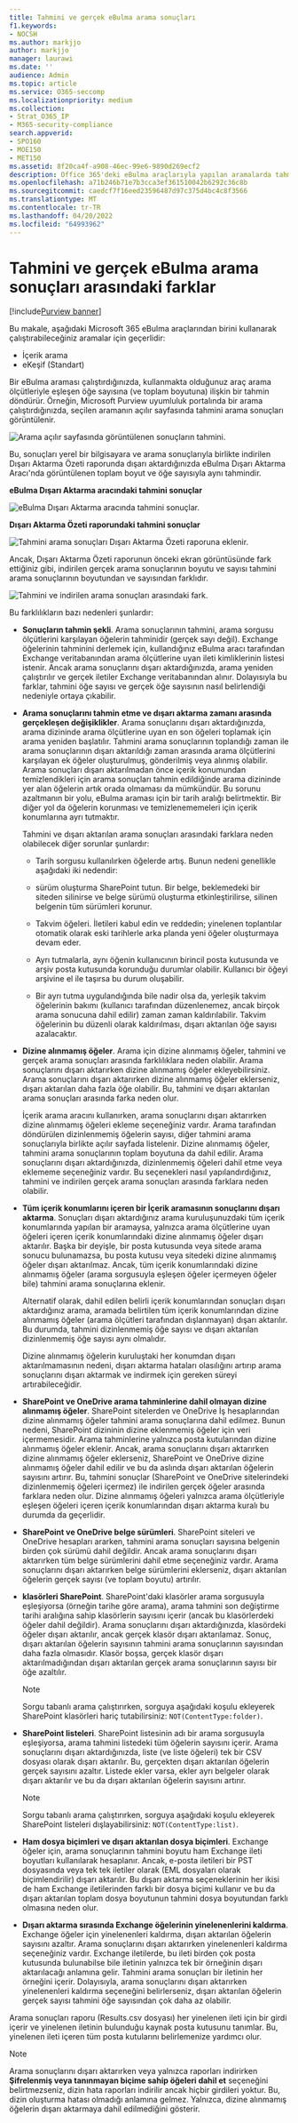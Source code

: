 ```yaml
---
title: Tahmini ve gerçek eBulma arama sonuçları
f1.keywords:
- NOCSH
ms.author: markjjo
author: markjjo
manager: laurawi
ms.date: ''
audience: Admin
ms.topic: article
ms.service: O365-seccomp
ms.localizationpriority: medium
ms.collection:
- Strat_O365_IP
- M365-security-compliance
search.appverid:
- SPO160
- MOE150
- MET150
ms.assetid: 8f20ca4f-a908-46ec-99e6-9890d269ecf2
description: Office 365'deki eBulma araçlarıyla yapılan aramalarda tahmini ve gerçek arama sonuçlarının neden farklılık gösterebileceğini anlayın.
ms.openlocfilehash: a71b246b71e7b3cca3ef361510042b6292c36c8b
ms.sourcegitcommit: caedcf7f16eed23596487d97c375d4bc4c8f3566
ms.translationtype: MT
ms.contentlocale: tr-TR
ms.lasthandoff: 04/20/2022
ms.locfileid: "64993962"
---
```

# <a name="differences-between-estimated-and-actual-ediscovery-search-results"></a>Tahmini ve gerçek eBulma arama sonuçları arasındaki farklar

[!include[Purview banner](../includes/purview-rebrand-banner.md)]

Bu makale, aşağıdaki Microsoft 365 eBulma araçlarından birini kullanarak çalıştırabileceğiniz aramalar için geçerlidir: 

- İçerik arama
- eKeşif (Standart)

Bir eBulma araması çalıştırdığınızda, kullanmakta olduğunuz araç arama ölçütleriyle eşleşen öğe sayısına (ve toplam boyutuna) ilişkin bir tahmin döndürür. Örneğin, Microsoft Purview uyumluluk portalında bir arama çalıştırdığınızda, seçilen aramanın açılır sayfasında tahmini arama sonuçları görüntülenir.
  
![Arama açılır sayfasında görüntülenen sonuçların tahmini.](../media/EstimatedSearchResults1.png)
  
Bu, sonuçları yerel bir bilgisayara ve arama sonuçlarıyla birlikte indirilen Dışarı Aktarma Özeti raporunda dışarı aktardığınızda eBulma Dışarı Aktarma Aracı'nda görüntülenen toplam boyut ve öğe sayısıyla aynı tahmindir.
  
**eBulma Dışarı Aktarma aracındaki tahmini sonuçlar**

![eBulma Dışarı Aktarma aracında tahmini sonuçlar.](../media/d34312a5-0ee6-49aa-9460-7ea0015a6e66.png)
  
**Dışarı Aktarma Özeti raporundaki tahmini sonuçlar**

![Tahmini arama sonuçları Dışarı Aktarma Özeti raporuna eklenir.](../media/44b579da-86c2-4f33-81b5-84d604003eda.png)
  
Ancak, Dışarı Aktarma Özeti raporunun önceki ekran görüntüsünde fark ettiğiniz gibi, indirilen gerçek arama sonuçlarının boyutu ve sayısı tahmini arama sonuçlarının boyutundan ve sayısından farklıdır.
  
![Tahmini ve indirilen arama sonuçları arasındaki fark.](../media/84aef318-230f-430d-9d9e-02f21342d364.png)
  
Bu farklılıkların bazı nedenleri şunlardır:
  
- **Sonuçların tahmin şekli**. Arama sonuçlarının tahmini, arama sorgusu ölçütlerini karşılayan öğelerin tahminidir (gerçek sayı değil). Exchange öğelerinin tahminini derlemek için, kullandığınız eBulma aracı tarafından Exchange veritabanından arama ölçütlerine uyan ileti kimliklerinin listesi istenir. Ancak arama sonuçlarını dışarı aktardığınızda, arama yeniden çalıştırılır ve gerçek iletiler Exchange veritabanından alınır. Dolayısıyla bu farklar, tahmini öğe sayısı ve gerçek öğe sayısının nasıl belirlendiği nedeniyle ortaya çıkabilir.

- **Arama sonuçlarını tahmin etme ve dışarı aktarma zamanı arasında gerçekleşen değişiklikler**. Arama sonuçlarını dışarı aktardığınızda, arama dizininde arama ölçütlerine uyan en son öğeleri toplamak için arama yeniden başlatılır. Tahmini arama sonuçlarının toplandığı zaman ile arama sonuçlarının dışarı aktarıldığı zaman arasında arama ölçütlerini karşılayan ek öğeler oluşturulmuş, gönderilmiş veya alınmış olabilir. Arama sonuçları dışarı aktarılmadan önce içerik konumundan temizlendikleri için arama sonuçları tahmin edildiğinde arama dizininde yer alan öğelerin artık orada olmaması da mümkündür. Bu sorunu azaltmanın bir yolu, eBulma araması için bir tarih aralığı belirtmektir. Bir diğer yol da öğelerin korunması ve temizlenememeleri için içerik konumlarına ayrı tutmaktır.

   Tahmini ve dışarı aktarılan arama sonuçları arasındaki farklara neden olabilecek diğer sorunlar şunlardır:

  - Tarih sorgusu kullanılırken öğelerde artış. Bunun nedeni genellikle aşağıdaki iki nedendir:

  - sürüm oluşturma SharePoint tutun. Bir belge, beklemedeki bir siteden silinirse ve belge sürümü oluşturma etkinleştirilirse, silinen belgenin tüm sürümleri korunur.

  - Takvim öğeleri. İletileri kabul edin ve reddedin; yinelenen toplantılar otomatik olarak eski tarihlerle arka planda yeni öğeler oluşturmaya devam eder.

  - Ayrı tutmalarla, aynı öğenin kullanıcının birincil posta kutusunda ve arşiv posta kutusunda korunduğu durumlar olabilir. Kullanıcı bir öğeyi arşivine el ile taşırsa bu durum oluşabilir.

  - Bir ayrı tutma uygulandığında bile nadir olsa da, yerleşik takvim öğelerinin bakımı (kullanıcı tarafından düzenlenemez, ancak birçok arama sonucuna dahil edilir) zaman zaman kaldırılabilir. Takvim öğelerinin bu düzenli olarak kaldırılması, dışarı aktarılan öğe sayısı azalacaktır.

- **Dizine alınmamış öğeler**. Arama için dizine alınmamış öğeler, tahmini ve gerçek arama sonuçları arasında farklılıklara neden olabilir. Arama sonuçlarını dışarı aktarırken dizine alınmamış öğeler ekleyebilirsiniz. Arama sonuçlarını dışarı aktarırken dizine alınmamış öğeler eklerseniz, dışarı aktarılan daha fazla öğe olabilir. Bu, tahmini ve dışarı aktarılan arama sonuçları arasında farka neden olur.

    İçerik arama aracını kullanırken, arama sonuçlarını dışarı aktarırken dizine alınmamış öğeleri ekleme seçeneğiniz vardır. Arama tarafından döndürülen dizinlenmemiş öğelerin sayısı, diğer tahmini arama sonuçlarıyla birlikte açılır sayfada listelenir. Dizine alınmamış öğeler, tahmini arama sonuçlarının toplam boyutuna da dahil edilir. Arama sonuçlarını dışarı aktardığınızda, dizinlenmemiş öğeleri dahil etme veya eklememe seçeneğiniz vardır. Bu seçenekleri nasıl yapılandırdığınız, tahmini ve indirilen gerçek arama sonuçları arasında farklara neden olabilir.

- **Tüm içerik konumlarını içeren bir İçerik aramasının sonuçlarını dışarı aktarma**. Sonuçları dışarı aktardığınız arama kuruluşunuzdaki tüm içerik konumlarında yapılan bir aramaysa, yalnızca arama ölçütlerine uyan öğeleri içeren içerik konumlarındaki dizine alınmamış öğeler dışarı aktarılır. Başka bir deyişle, bir posta kutusunda veya sitede arama sonucu bulunamazsa, bu posta kutusu veya sitedeki dizine alınmamış öğeler dışarı aktarılmaz. Ancak, tüm içerik konumlarındaki dizine alınmamış öğeler (arama sorgusuyla eşleşen öğeler içermeyen öğeler bile) tahmini arama sonuçlarına eklenir.

    Alternatif olarak, dahil edilen belirli içerik konumlarından sonuçları dışarı aktardığınız arama, aramada belirtilen tüm içerik konumlarından dizine alınmamış öğeler (arama ölçütleri tarafından dışlanmayan) dışarı aktarılır. Bu durumda, tahmini dizinlenmemiş öğe sayısı ve dışarı aktarılan dizinlenmemiş öğe sayısı aynı olmalıdır.

    Dizine alınmamış öğelerin kuruluştaki her konumdan dışarı aktarılmamasının nedeni, dışarı aktarma hataları olasılığını artırıp arama sonuçlarını dışarı aktarmak ve indirmek için gereken süreyi artırabileceğidir.

- **SharePoint ve OneDrive arama tahminlerine dahil olmayan dizine alınmamış öğeler**. SharePoint sitelerden ve OneDrive İş hesaplarından dizine alınmamış öğeler tahmini arama sonuçlarına dahil edilmez. Bunun nedeni, SharePoint dizininin dizine eklenmemiş öğeler için veri içermemesidir. Arama tahminlerine yalnızca posta kutularından dizine alınmamış öğeler eklenir. Ancak, arama sonuçlarını dışarı aktarırken dizine alınmamış öğeler eklerseniz, SharePoint ve OneDrive dizine alınmamış öğeler dahil edilir ve bu da aslında dışarı aktarılan öğelerin sayısını artırır. Bu, tahmini sonuçlar (SharePoint ve OneDrive sitelerindeki dizinlenmemiş öğeleri içermez) ile indirilen gerçek öğeler arasında farklara neden olur. Dizine alınmamış öğeleri yalnızca arama ölçütleriyle eşleşen öğeleri içeren içerik konumlarından dışarı aktarma kuralı bu durumda da geçerlidir.

- **SharePoint ve OneDrive belge sürümleri**. SharePoint siteleri ve OneDrive hesapları ararken, tahmini arama sonuçları sayısına belgenin birden çok sürümü dahil değildir. Ancak arama sonuçlarını dışarı aktarırken tüm belge sürümlerini dahil etme seçeneğiniz vardır. Arama sonuçlarını dışarı aktarırken belge sürümlerini eklerseniz, dışarı aktarılan öğelerin gerçek sayısı (ve toplam boyutu) artırılır.

- **klasörleri SharePoint**. SharePoint'daki klasörler arama sorgusuyla eşleşiyorsa (örneğin tarihe göre arama), arama tahmini son değiştirme tarihi aralığına sahip klasörlerin sayısını içerir (ancak bu klasörlerdeki öğeler dahil değildir). Arama sonuçlarını dışarı aktardığınızda, klasördeki öğeler dışarı aktarılır, ancak gerçek klasör dışarı aktarılamaz. Sonuç, dışarı aktarılan öğelerin sayısının tahmini arama sonuçlarının sayısından daha fazla olmasıdır. Klasör boşsa, gerçek klasör dışarı aktarılmadığından dışarı aktarılan gerçek arama sonuçlarının sayısı bir öğe azaltılır.

   > [!NOTE]
   > Sorgu tabanlı arama çalıştırırken, sorguya aşağıdaki koşulu ekleyerek SharePoint klasörleri hariç tutabilirsiniz: `NOT(ContentType:folder)`.

- **SharePoint listeleri**. SharePoint listesinin adı bir arama sorgusuyla eşleşiyorsa, arama tahmini listedeki tüm öğelerin sayısını içerir. Arama sonuçlarını dışarı aktardığınızda, liste (ve liste öğeleri) tek bir CSV dosyası olarak dışarı aktarılır. Bu, gerçekten dışarı aktarılan öğelerin gerçek sayısını azaltır. Listede ekler varsa, ekler ayrı belgeler olarak dışarı aktarılır ve bu da dışarı aktarılan öğelerin sayısını artırır.

   > [!NOTE]
   > Sorgu tabanlı arama çalıştırırken, sorguya aşağıdaki koşulu ekleyerek SharePoint listeleri dışlayabilirsiniz: `NOT(ContentType:list)`.

- **Ham dosya biçimleri ve dışarı aktarılan dosya biçimleri**. Exchange öğeler için, arama sonuçlarının tahmini boyutu ham Exchange ileti boyutları kullanılarak hesaplanır. Ancak, e-posta iletileri bir PST dosyasında veya tek tek iletiler olarak (EML dosyaları olarak biçimlendirilir) dışarı aktarılır. Bu dışarı aktarma seçeneklerinin her ikisi de ham Exchange iletilerinden farklı bir dosya biçimi kullanır ve bu da dışarı aktarılan toplam dosya boyutunun tahmini dosya boyutundan farklı olmasına neden olur.

- **Dışarı aktarma sırasında Exchange öğelerinin yinelenenlerini kaldırma**. Exchange öğeler için yinelenenleri kaldırma, dışarı aktarılan öğelerin sayısını azaltır. Arama sonuçlarını dışarı aktarırken yinelenenleri kaldırma seçeneğiniz vardır. Exchange iletilerde, bu ileti birden çok posta kutusunda bulunabilse bile iletinin yalnızca tek bir örneğinin dışarı aktarılacağı anlamına gelir. Tahmini arama sonuçları bir iletinin her örneğini içerir. Dolayısıyla, arama sonuçlarını dışarı aktarırken yinelenenleri kaldırma seçeneğini belirlerseniz, dışarı aktarılan öğelerin gerçek sayısı tahmini öğe sayısından çok daha az olabilir.

Arama sonuçları raporu (Results.csv dosyası) her yinelenen ileti için bir girdi içerir ve yinelenen iletinin bulunduğu kaynak posta kutusunu tanımlar. Bu, yinelenen ileti içeren tüm posta kutularını belirlemenize yardımcı olur.

> [!NOTE]
> Arama sonuçlarını dışarı aktarırken veya yalnızca raporları indirirken **Şifrelenmiş veya tanınmayan biçime sahip öğeleri dahil et** seçeneğini belirtmezseniz, dizin hata raporları indirilir ancak hiçbir girdileri yoktur. Bu, dizin oluşturma hatası olmadığı anlamına gelmez. Yalnızca, dizine alınmamış öğelerin dışarı aktarmaya dahil edilmediğini gösterir.
